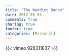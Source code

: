 ```yaml
---
title: "The Wedding Dance"
date: 2012-03-03
comments: true
sharing: true
footer: true
categories: [Personal]
---
```


{{< vimeo 928311837 >}}
